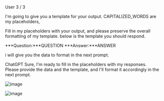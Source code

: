 User
3 / 3

I'm going to give you a template for your output. 
CAPITALIZED_WORDS are my placeholders, 

 Fill in my placeholders with your output,
 and please preserve the overall formatting of my template. 
below is the template you should respond.

***Question:***QUESTION
***Answer:***ANSWER

i will give you the data to format in the next prompt.

ChatGPT
Sure, I'm ready to fill in the placeholders with my responses. Please provide the data and the template, and I'll format it accordingly in the next prompt.


![image](https://github.com/nikhilniky/Prompt-engineering/assets/37295610/1aec25f7-c3c0-4251-bad8-6ce9b784169c)


![image](https://github.com/nikhilniky/Prompt-engineering/assets/37295610/7ac76e6e-ed0b-4db9-9d9b-1f5df23d5dac)
